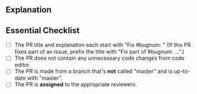 <!-- READ ME FIRST: Please fill in the explanation section below and check off every point from the Essential Checklist! -->

## Explanation

<!--
  - Explain what your PR does. If this PR fixes an existing bug, please include
  - "Fixes #bugnum:" in the explanation so that GitHub can auto-close the issue
  - when this PR is merged.
  -->

## Essential Checklist

<!-- Please tick the relevant boxes by putting an "x" in them. -->

- [ ] The PR title and explanation each start with "Fix #bugnum: " (If this PR fixes part of an issue, prefix the title with "Fix part of #bugnum: ...".)
- [ ] The PR does not contain any unnecessary code changes from code editor.
- [ ] The PR is made from a branch that's **not** called "master" and is up-to-date with "master".
- [ ] The PR is **assigned** to the appropriate reviewers.
